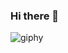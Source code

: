 ### Hi there 👋

![giphy](https://github.com/gushitig/gushitig/assets/106504064/5e222ddc-f964-4f19-915a-206d9029cda3)

<!--
**gushitig/gushitig** is a ✨ _special_ ✨ repository because its `README.md` (this file) appears on your GitHub profile.

Here are some ideas to get you started:

- 🔭 I’m currently working on ...
- 🌱 I’m currently learning ...
- 👯 I’m looking to collaborate on ...
- 🤔 I’m looking for help with ...
- 💬 Ask me about ...
- 📫 How to reach me: ...
- 😄 Pronouns: ...
- ⚡ Fun fact: ...
-->

